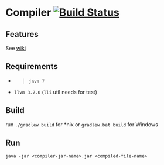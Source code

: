 # Compiler [![Build Status](https://travis-ci.org/Undin/compiler.svg?branch=master)](https://travis-ci.org/Undin/compiler)

## Features
See [wiki](https://github.com/Undin/compiler/wiki)

## Requirements
* > `java 7`
* `llvm 3.7.0` (`lli` util needs for test)

## Build
run `./gradlew build` for *nix or `gradlew.bat build` for Windows

## Run
`java -jar <compiler-jar-name>.jar <compiled-file-name>`
